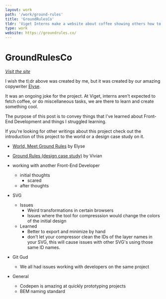```yaml
---
layout: work
path: '/work/ground-rules'
title: 'GroundRulesCo'
tldr: 'Viget Interns make a website about coffee showing others how to make coffee'
type: work
website: https://groundrules.co/
---
```


# GroundRulesCo

*[Visit the site](website)*

I wish the tl;dr above was created by me, but it was created by our amazing copywriter [Elyse](http://www.google.com). 

It was an ongoing joke for the project. At Viget, interns aren't expected to fetch coffee, or do miscellaneous tasks, we are there to learn and create something cool.

The purpose of this post is to convey things that I've learned about Front-End Development and things I struggled learning.

If you're looking for other writings about this project check out the introduction of this project to the world or a design case study on it.
- [World, Meet Ground Rules](https://www.viget.com/articles/world-meet-ground-rules) by Elyse
- [Ground Rules (design case study)](http://vivianzwang.com/ground-rules) by Vivian

- working with another Front-End Developer 
  - initial thoughts
    - scared
  - after thoughts
- SVG
  - Issues
    - Weird transformations in certain browsers
    - Issues where the tool for compresssion would change the colors of the initial design
  - Learned
    - Better to export and minimize by hand
    - don't let your compressor clean the IDs of the layer names in your SVG, this will cause issues with other SVG's using those same ID names.
- Git Gud
  - We all had issues working with developers on the same project

- General
  - Codepen is amazing at quickly prototyping projects
  - BEM naming standard